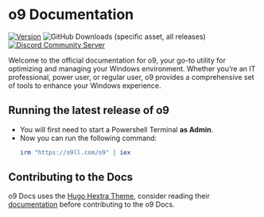 # o9 Documentation

[![Version](https://img.shields.io/github/v/release/o9-9/o9?color=%230567ff&label=Latest%20Release&style=for-the-badge)](https://github.com/o9-9/o9/releases/latest)
![GitHub Downloads (specific asset, all releases)](https://img.shields.io/github/downloads/o9-9/o9/o9.ps1?label=Total%20Downloads&style=for-the-badge)
[![Discord Community Server](https://dcbadge.limes.pink/api/server/https://discord.gg/o9)](https://discord.gg/o9)

Welcome to the official documentation for o9, your go-to utility for optimizing and managing your Windows environment. Whether you’re an IT professional, power user, or regular user, o9 provides a comprehensive set of tools to enhance your Windows experience.

## Running the latest release of o9

* You will first need to start a Powershell Terminal **as Admin**.
* Now you can run the following command:
   ```ps1
   irm "https://o9ll.com/o9" | iex
   ```

## Contributing to the Docs

o9 Docs uses the [Hugo Hextra Theme](https://imfing.github.io/hextra/), consider reading their [documentation](https://imfing.github.io/hextra/docs/guide/) before contributing to the o9 Docs.